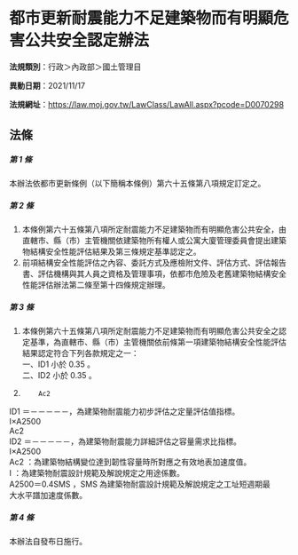 # 都市更新耐震能力不足建築物而有明顯危害公共安全認定辦法

**法規類別**：行政＞內政部＞國土管理目

**異動日期**：2021/11/17  

**法規網址**：https://law.moj.gov.tw/LawClass/LawAll.aspx?pcode=D0070298





## 法條
##### 第 1 條
本辦法依都市更新條例（以下簡稱本條例）第六十五條第八項規定訂定之。

##### 第 2 條
1. 本條例第六十五條第八項所定耐震能力不足建築物而有明顯危害公共安全，由直轄市、縣（市）主管機關依建築物所有權人或公寓大廈管理委員會提出建築物結構安全性能評估結果及第三條規定基準認定之。
1. 前項結構安全性能評估之內容、委託方式及應檢附文件、評估方式、評估報告書、評估機構與其人員之資格及管理事項，依都市危險及老舊建築物結構安全性能評估辦法第二條至第十四條規定辦理。

##### 第 3 條
1. 本條例第六十五條第八項所定耐震能力不足建築物而有明顯危害公共安全之認定基準，為直轄市、縣（市）主管機關依前條第一項建築物結構安全性能評估結果認定符合下列各款規定之一：  
一、ID1 小於 0.35 。  
二、ID2 小於 0.35 。
1.         Ac2  
ID1 ＝－－－－－，為建築物耐震能力初步評估之定量評估值指標。  
      I×A2500  
        Ac2  
ID2 ＝－－－－－，為建築物耐震能力詳細評估之容量需求比指標。  
      I×A2500  
Ac2 ：為建築物結構變位達到韌性容量時所對應之有效地表加速度值。  
I ：為建築物耐震設計規範及解說規定之用途係數。  
A2500＝0.4SMS ，SMS 為建築物耐震設計規範及解說規定之工址短週期最  
大水平譜加速度係數。

##### 第 4 條
本辦法自發布日施行。


